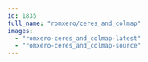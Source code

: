```yaml
---
id: 1835
full_name: "romxero/ceres_and_colmap"
images: 
  - "romxero-ceres_and_colmap-latest"
  - "romxero-ceres_and_colmap-source"
---
```

